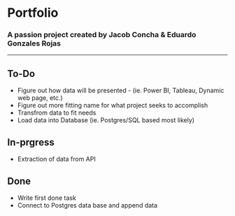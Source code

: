 # Portfolio
### A passion project created by Jacob Concha & Eduardo Gonzales Rojas 
---

## To-Do
- Figure out how data will be presented - (ie. Power BI, Tableau, Dynamic web page, etc.)
- Figure out more fitting name for what project seeks to accomplish
- Transfrom data to fit needs
- Load data into Database (ie. Postgres/SQL based most likely)
## In-prgress
- Extraction of data from API 
## Done
- Write first done task
- Connect to Postgres data base and append data